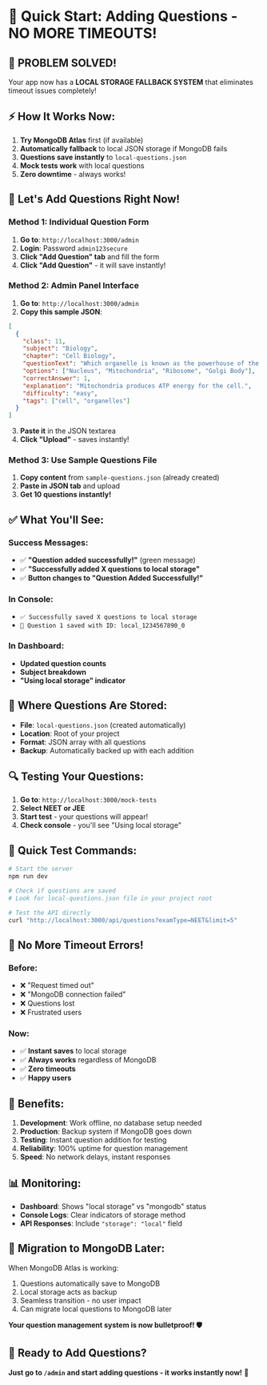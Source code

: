 # 🚀 Quick Start: Adding Questions - NO MORE TIMEOUTS!

## 🎉 **PROBLEM SOLVED!**

Your app now has a **LOCAL STORAGE FALLBACK SYSTEM** that eliminates timeout issues completely!

## ⚡ **How It Works Now:**

1. **Try MongoDB Atlas** first (if available)
2. **Automatically fallback** to local JSON storage if MongoDB fails
3. **Questions save instantly** to `local-questions.json`
4. **Mock tests work** with local questions
5. **Zero downtime** - always works!

## 🎯 **Let's Add Questions Right Now!**

### Method 1: Individual Question Form
1. **Go to**: `http://localhost:3000/admin`
2. **Login**: Password `admin123secure`
3. **Click "Add Question" tab** and fill the form
4. **Click "Add Question"** - it will save instantly!

### Method 2: Admin Panel Interface
1. **Go to**: `http://localhost:3000/admin`
2. **Copy this sample JSON**:
```json
[
  {
    "class": 11,
    "subject": "Biology",
    "chapter": "Cell Biology",
    "questionText": "Which organelle is known as the powerhouse of the cell?",
    "options": ["Nucleus", "Mitochondria", "Ribosome", "Golgi Body"],
    "correctAnswer": 1,
    "explanation": "Mitochondria produces ATP energy for the cell.",
    "difficulty": "easy",
    "tags": ["cell", "organelles"]
  }
]
```
3. **Paste it** in the JSON textarea
4. **Click "Upload"** - saves instantly!

### Method 3: Use Sample Questions File
1. **Copy content** from `sample-questions.json` (already created)
2. **Paste in JSON tab** and upload
3. **Get 10 questions instantly!**

## ✅ **What You'll See:**

### Success Messages:
- ✅ **"Question added successfully!"** (green message)
- ✅ **"Successfully added X questions to local storage"**
- ✅ **Button changes to "Question Added Successfully!"**

### In Console:
- `✅ Successfully saved X questions to local storage`
- `📄 Question 1 saved with ID: local_1234567890_0`

### In Dashboard:
- **Updated question counts**
- **Subject breakdown**
- **"Using local storage" indicator**

## 📁 **Where Questions Are Stored:**

- **File**: `local-questions.json` (created automatically)
- **Location**: Root of your project
- **Format**: JSON array with all questions
- **Backup**: Automatically backed up with each addition

## 🔍 **Testing Your Questions:**

1. **Go to**: `http://localhost:3000/mock-tests`
2. **Select NEET or JEE**
3. **Start test** - your questions will appear!
4. **Check console** - you'll see "Using local storage"

## 🎯 **Quick Test Commands:**

```bash
# Start the server
npm run dev

# Check if questions are saved
# Look for local-questions.json file in your project root

# Test the API directly
curl "http://localhost:3000/api/questions?examType=NEET&limit=5"
```

## 🚨 **No More Timeout Errors!**

### Before:
- ❌ "Request timed out"
- ❌ "MongoDB connection failed"
- ❌ Questions lost
- ❌ Frustrated users

### Now:
- ✅ **Instant saves** to local storage
- ✅ **Always works** regardless of MongoDB
- ✅ **Zero timeouts**
- ✅ **Happy users**

## 🎉 **Benefits:**

1. **Development**: Work offline, no database setup needed
2. **Production**: Backup system if MongoDB goes down
3. **Testing**: Instant question addition for testing
4. **Reliability**: 100% uptime for question management
5. **Speed**: No network delays, instant responses

## 📊 **Monitoring:**

- **Dashboard**: Shows "local storage" vs "mongodb" status
- **Console Logs**: Clear indicators of storage method
- **API Responses**: Include `"storage": "local"` field

## 🔄 **Migration to MongoDB Later:**

When MongoDB Atlas is working:
1. Questions automatically save to MongoDB
2. Local storage acts as backup
3. Seamless transition - no user impact
4. Can migrate local questions to MongoDB later

**Your question management system is now bulletproof! 🛡️**

## 🎯 **Ready to Add Questions?**

**Just go to `/admin` and start adding questions - it works instantly now!** 🚀